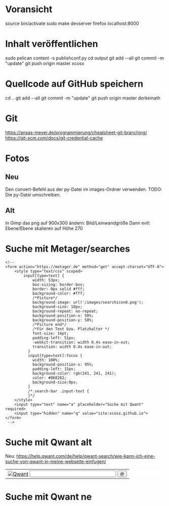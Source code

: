 # Voransicht
source bin/activate
sudo make devserver
firefox localhost:8000

# Inhalt veröffentlichen
sudo pelican content -s publishconf.py
cd output
git add --all
git commit -m "update"
git push origin master
xcosx

# Quellcode auf GitHub speichern
cd ..
git add --all
git commit -m "update"
git push origin master
dorkeinath


# Git
https://ansas-meyer.de/programmierung/cheatsheet-git-branching/
https://git-scm.com/docs/git-credential-cache

# Fotos
## Neu
Den convert-Befehl aus der py-Datei im images-Ordner verwenden. TODO: Die py-Datei umschreiben.

## Alt
In Gimp das png auf 900x300 ändern: Bild/Leinwandgröße
Dann evtl: Ebene/Ebene skalieren auf Höhe 270

# Suche mit Metager/searches
    <!--
    <form action="https://metager.de" method="get" accept-charset="UTF-8">
        <style type="text/css" scoped>
            input[type=text] {
                width: 53px;
                box-sizing: border-box;
                border: 0px solid #fff;
                background-color: #fff;
                /*Picture*/
                background-image: url('/images/searchicon8.png');
                background-size: 18px;
                background-repeat: no-repeat;
                background-position-x: 50%;
                background-position-y: 50%;
                /*Picture end*/
                /*Für den Text bzw. Platzhalter */
                font-size: 14pt;
                padding-left: 51px;
                -webkit-transition: width 0.4s ease-in-out;
                transition: width 0.4s ease-in-out;
              }
              input[type=text]:focus {
                width: 100%;
                background-position-x: 95%;
                padding-left: 15px;
                background-color: rgb(241, 241, 241);
                color: #868282;
                background-size:0px;
              }
              /*.search-bar .input-text {
              }*/
        </style>
        <input type="text" name="a" placeholder="Suche mit Qwant" required>
        <input type="hidden" name="q" value="site:xcosx.github.io">
    </form>
     -->

# Suche mit Qwant alt
Neu: https://help.qwant.com/de/help/qwant-search/wie-kann-ich-eine-suche-von-qwant-in-meine-webseite-einfugen/
<!-- Suche mit Quant -->
<form method="GET" action="http://www.qwant.com">
<div align="left">
<table bgcolor="#FFFFFF">
<tbody>
<tr>
<td>
<a href="http://www.qwant.com"> <img src="https://www.qwant.com/img/logo/q-48.png" border="0" alt="Qwant" align="absmiddle"></a>
<input type="text" name="q" size="31" maxlength="255" value="">
<input type="hidden" name="l" value="fr">
<input type="submit" name="btnG" value="@">
</td>
</tr>
</tbody>
</table>
</div>
</form>
<!-- Suche Ende -->

# Suche mit Qwant ne
